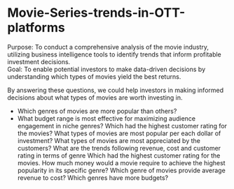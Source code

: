 # Movie-Series-trends-in-OTT-platforms
Purpose: To conduct a comprehensive analysis of the movie industry, utilizing business intelligence tools to identify trends that inform profitable investment decisions.  
Goal: To enable potential investors to make data-driven decisions by understanding which types of movies yield the best returns.

By answering these questions, we could help investors in making informed decisions about what types of movies are worth investing in.

* Which genres of movies are more popular than others? 
* What budget range is most effective for maximizing audience engagement in niche genres? 
Which had the highest customer rating for the movies? 
What types of movies are most popular per each dollar of investment? 
What types of movies are most appreciated by the customers? 
What are the trends following revenue, cost and customer rating in terms of genre 
Which had the highest customer rating for the movies. 
How much money would a movie require to achieve the highest popularity in its specific genre? 
Which genre of movies provide average revenue to cost? 
Which genres have more budgets? 


